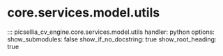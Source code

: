# core.services.model.utils

::: picsellia_cv_engine.core.services.model.utils
    handler: python
    options:
        show_submodules: false
        show_if_no_docstring: true
        show_root_heading: true
